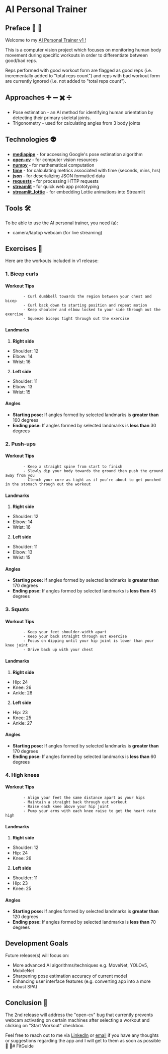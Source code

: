 # AI Personal Trainer 



## Preface :key: :memo:

Welcome to my [AI Personal Trainer v1 !](https://ai-personal-trainer.herokuapp.com/)

This is a computer vision project which focuses on monitoring human body movement during specific workouts in order to differentiate between good/bad reps.

Reps performed with good workout form are flagged as good reps (i.e. incrementally added to "total reps count") and reps with bad workout form are currently ignored (i.e. not added to "total reps count"). 





## Approaches :heavy_plus_sign: :heavy_minus_sign: :heavy_multiplication_x: :heavy_division_sign:

* Pose estimation - an AI method for identifying human orientation by detecting their primary skeletal joints. 
* Trigonometry - used for calculating angles from 3 body joints   




## Technologies :alien:




- [**mediapipe**](https://github.com/google/mediapipe) - for accessing Google's pose estimation algorithm 
- [**open-cv**](https://github.com/opencv/opencv) - for computer vision resources 
- [**numpy**](https://github.com/numpy/numpy) - for mathematical computation  
- [**time**](https://github.com/PaulStoffregen/Time) -  for calculating metrics associated with time (seconds, mins, hrs)
- [**json**](https://github.com/nlohmann/json) -  for deserializing JSON formatted data
- [**requests**](https://github.com/psf/requests) - for processing HTTP requests 
- [**streamlit**](https://github.com/streamlit/streamlit) - for quick web app prototyping 
- [**streamlit_lottie**](https://github.com/andfanilo/streamlit-lottie) - for embedding Lottie animations into Streamlit  



## Tools   :hammer_and_wrench:

To be able to use the AI personal trainer, you need (a):

- camera/laptop webcam (for live streaming)
 

## Exercises :muscle:

Here are the workouts included in v1 release:


### 1. Bicep curls 

#### Workout Tips 

            - Curl dumbbell towards the region between your chest and bicep
            - Curl back down to starting position and repeat motion 
            - Keep shoulder and elbow locked to your side through out the exercise
            - Squeeze biceps tight through out the exercise

#### Landmarks

1. **Right side**

- Shoulder: 12
- Elbow: 14
- Wrist: 16

2. **Left side**

- Shoulder: 11
- Elbow: 13
- Wrist: 15


#### Angles

- **Starting pose:** If angles formed by selected landmarks is **greater than** 160 degrees
- **Ending pose:** If angles formed by selected landmarks is **less than** 30 degrees



### 2. Push-ups 

#### Workout Tips 

            - Keep a straight spine from start to finish
            - Slowly dip your body towards the ground then push the ground away from you
            - Clench your core as tight as if you're about to get punched in the stomach through out the workout


#### Landmarks

1. **Right side**

- Shoulder: 12
- Elbow: 14
- Wrist: 16

2. **Left side**

- Shoulder: 11
- Elbow: 13
- Wrist: 15



#### Angles

- **Starting pose:** If angles formed by selected landmarks is **greater than** 170 degrees
- **Ending pose:** If angles formed by selected landmarks is **less than** 45 degrees




### 3. Squats 

#### Workout Tips 


            - Keep your feet shoulder-width apart
            - Keep your back straight through out exercise
            - Focus on dipping until your hip joint is lower than your knee joint
            - Drive back up with your chest


#### Landmarks

1. **Right side**

- Hip: 24
- Knee: 26
- Ankle: 28


2. **Left side**

- Hip: 23
- Knee: 25 
- Ankle: 27



#### Angles

- **Starting pose:** If angles formed by selected landmarks is **greater than** 170 degrees
- **Ending pose:** If angles formed by selected landmarks is **less than** 60 degrees





### 4. High knees

#### Workout Tips 

            - Align your feet the same distance apart as your hips
            - Maintain a straight back through out workout
            - Raise each knee above your hip joint 
            - Pump your arms with each knee raise to get the heart rate high  

#### Landmarks

1. **Right side**

- Shoulder: 12
- Hip: 24
- Knee: 26


2. **Left side**

- Shoulder: 11
- Hip: 23
- Knee: 25


#### Angles

- **Starting pose:** If angles formed by selected landmarks is **greater than** 120 degrees
- **Ending pose:** If angles formed by selected landmarks is **less than** 70 degrees


## Development Goals

Future release(s) will focus on: 

* More advanced AI algorithms/techniques e.g. MoveNet, YOLOv5, MobileNet
* Sharpening pose estimation accuracy of current model
* Enhancing user interface features (e.g. converting app into a more robust SPA)


## Conclusion  :closed_lock_with_key:

The 2nd release will address the "open-cv" bug that currently prevents webcam activating on certain machines after selecting a workout and clicking on "Start Workout" checkbox.

Feel free to reach out to me via [LinkedIn](https://www.linkedin.com/in/stephen-david-williams-860428123/) or [email](mailto:stephenodavidwilliams@gmail.com) if you have any thoughts or suggestions regarding the app and I will get to them as soon as possible :muscle: :space_invader:#   F i t G u i d e  
 